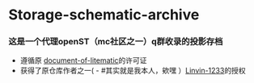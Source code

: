 # Storage-schematic-archive
### 这是一个代理openST（mc社区之一）q群收录的投影存档
- 遵循原 [document-of-litematic](https://github.com/HT-lab-union/document-of-litematic)的许可证
- 获得了原仓库作者之一( - #其实就是我本人，欸嘿 ）[Linvin-1233](https://github.com/Linvin-1233)的授权
